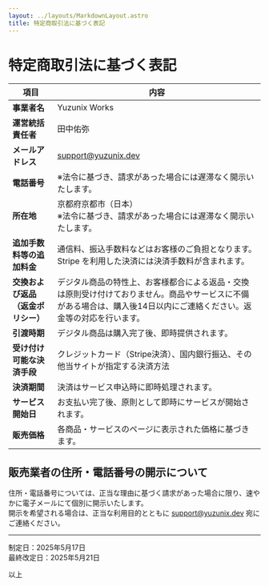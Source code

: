 ```yaml
---
layout: ../layouts/MarkdownLayout.astro
title: 特定商取引法に基づく表記
---
```


# 特定商取引法に基づく表記

| 項目 | 内容 |
|------|------|
| **事業者名** | Yuzunix Works |
| **運営統括責任者** | 田中佑弥 |
| **メールアドレス** | [support@yuzunix.dev](mailto:support@yuzunix.dev) |
| **電話番号** | ※法令に基づき、請求があった場合には遅滞なく開示いたします。 |
| **所在地** | 京都府京都市（日本）<br />※法令に基づき、請求があった場合には遅滞なく開示いたします。 |
| **追加手数料等の追加料金** | 通信料、振込手数料などはお客様のご負担となります。Stripe を利用した決済には決済手数料が含まれます。 |
| **交換および返品（返金ポリシー）** | デジタル商品の特性上、お客様都合による返品・交換は原則受け付けておりません。商品やサービスに不備がある場合は、購入後14日以内にご連絡ください。返金等の対応を行います。 |
| **引渡時期** | デジタル商品は購入完了後、即時提供されます。 |
| **受け付け可能な決済手段** | クレジットカード（Stripe決済）、国内銀行振込、その他当サイトが指定する決済方法 |
| **決済期間** | 決済はサービス申込時に即時処理されます。 |
| **サービス開始日** | お支払い完了後、原則として即時にサービスが開始されます。 |
| **販売価格** | 各商品・サービスのページに表示された価格に基づきます。 |

## 販売業者の住所・電話番号の開示について

住所・電話番号については、正当な理由に基づく請求があった場合に限り、速やかに電子メールにて個別に開示いたします。  
開示を希望される場合は、正当な利用目的とともに support@yuzunix.dev 宛にご連絡ください。

---

制定日：2025年5月17日  
最終改定日：2025年5月21日

以上
